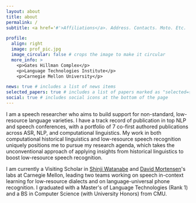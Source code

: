 ```yaml
---
layout: about
title: about
permalink: /
subtitle: <a href='#'>Affiliations</a>. Address. Contacts. Moto. Etc.

profile:
  align: right
  image: prof_pic.jpg
  image_circular: false # crops the image to make it circular
  more_info: >
    <p>Gates Hillman Complex</p>
    <p>Language Technologies Institute</p>
    <p>Carnegie Mellon University</p>

news: true # includes a list of news items
selected_papers: true # includes a list of papers marked as "selected={true}"
social: true # includes social icons at the bottom of the page
---
```


I am a speech researcher who aims to build support for non-standard, low-resource language varieties. I have a track record of publication in top NLP and speech conferences, with a portfolio of 7 co-first authored publications across ASR, NLP, and computational linguistics. My work in both computational historical linguistics and low-resource speech recognition uniquely positions me to pursue my research agenda, which takes the unconventional approach of applying insights from historical linguistics to boost low-resource speech recognition.

I am currently a Visiting Scholar in [Shinji Watanabe](https://wavlab.org) and [David Mortensen](https://changelinglab.github.io)'s labs at Carnegie Mellon, leading two teams working on speech in-context learning for low-resource dialects and on language-universal phone recognition. I graduated with a Master's of Language Technologies (Rank 1) and a BS in Computer Science (with University Honors) from CMU.
